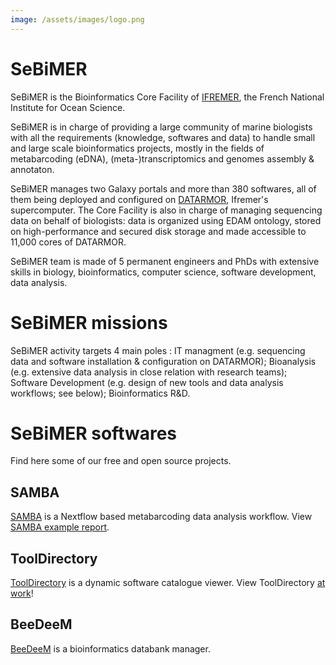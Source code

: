 ```yaml
---
image: /assets/images/logo.png
---
```

# SeBiMER 

SeBiMER is the Bioinformatics Core Facility of [IFREMER](https://wwz.ifremer.fr/en/), the French National Institute for Ocean Science. 

SeBiMER is in charge of providing a large community of marine biologists with all the requirements (knowledge, softwares and data) to handle small and large scale bioinformatics projects, mostly in the fields of metabarcoding (eDNA), (meta-)transcriptomics and genomes assembly & annotaton.

SeBiMER manages two Galaxy portals and more than 380 softwares, all of them being deployed and configured on [DATARMOR](https://www.top500.org/site/50682), Ifremer's supercomputer. The Core Facility is also in charge of managing sequencing data on behalf of biologists: data is organized using EDAM ontology, stored on high-performance and secured disk storage and made accessible to 11,000 cores of DATARMOR.

SeBiMER team is made of 5 permanent engineers and PhDs with extensive skills in biology, bioinformatics, computer science, software development, data analysis.

# SeBiMER missions

SeBiMER activity targets 4 main poles : IT managment (e.g. sequencing data and software installation & configuration on DATARMOR); Bioanalysis (e.g. extensive data analysis in close relation with research teams); Software Development (e.g. design of new tools and data analysis workflows; see below); Bioinformatics R&D.

# SeBiMER softwares

Find here some of our free and open source projects.

## SAMBA

[SAMBA](https://github.com/ifremer-bioinformatics/samba) is a Nextflow based metabarcoding data analysis workflow. View [SAMBA example report](./SAMBAExampleReport/SAMBA_report.html).

## ToolDirectory

[ToolDirectory](https://github.com/ifremer-bioinformatics/ToolDirectory) is a dynamic software catalogue viewer. View ToolDirectory [at work](./ToolDirectorySample)!

## BeeDeeM

[BeeDeeM](https://github.com/ifremer-bioinformatics/BeeDeeM) is a bioinformatics databank manager. 

